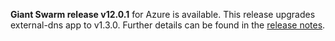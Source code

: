 **Giant Swarm release v12.0.1** for Azure is available. This release upgrades external-dns app to v1.3.0. Further details can be found in the [release notes](https://github.com/giantswarm/releases/tree/master/azure/v12.0.1).
